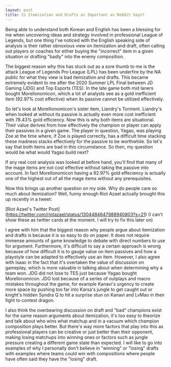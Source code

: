```yaml
---
layout: post
title: Is Itemization and Drafts as Important as Reddit Says?
---
```

Being able to understand both Korean and English has been a blessing for me when uncovering ideas and strategy involved in professional League of Legends, but one thing I've noticed with the English speaking side of analysis is their rather obnoxious view on itemization and draft, often calling out players or coaches for either buying the "incorrect" item in a given situation or drafting "badly" into the enemy composition.

The biggest reason why this has stuck out as a sore thumb to me is the attack League of Legends Pro League (LPL) has been underfire by the NA public for what they view is bad itemization and drafts. This became extremely evident to me after the 2020 Summer LPL Final between JD Gaming (JDG) and Top Esports (TES). In the late game both mid laners bought Morellonomicon, which a lot of analysts see as a gold inefficient item (92.97% cost effective) when its passive cannot be utilized effectively.

So let's look at Morellionomicon's sister item, Liandry's Torment. Liandry's when looked at without its passive is actually even more cost inefficient with 78.43% gold efficiency. Now this is why both items are situational. Their value derives from how effectively the champion or player can apply their passives in a given game. The player in question, Yagao, was playing Zoe at the time where, if Zoe is played correctly, has a difficult time stacking these madness stacks effectively for the passive to be worthwhile. So let's say that both items are bad in this circumstance. So then, my question would be what would Yagao build next?

If any real cost analysis was looked at before hand, you'll find that many of the mage items are not cost effective without taking the passive into account. In fact Morellonomicon having a 92.97% gold effeciency is actually one of the highest out of all the mage items without any prerequisites.

Now this brings up another question on my side. Why do people care so much about itemization? Well, funny enough Riot Azael actually brought this up recently in a tweet:

[Riot Azael's Twitter Post] (https://twitter.com/riotazael/status/1304484647988940803?s=21) (I can't show these as twitter cards at the moment. I will try to fix this later on)

I agree with him that the biggest reason why people argue about itemization and drafts is because it is so easy to do on paper. It does not require immense amounts of game knowledge to debate with direct numbers to use for argument. Furthermore, it's difficult to say a certain approach is wrong because of how difficult it is to gauge value on item passives and how a playstyle can be adapted to effectively use an item. However, I also agree with Isaac in the fact that it's overtaken the value of discussion on gameplay, which is more valuable in talking about when determining why a team won. JDG did not lose to TES just because Yagao bought Morellonomicon. JDG lost because of a series of outplays and macro mistakes throughout the game, for example Kanavi's urgency to create more space by pushing too far into Karsa's jungle to get caught out or knight's hidden Syndra Q to hit a surprise stun on Kanavi and LvMao in their fight to contest dragon.

I also think the overbearing discussion on draft and "bad" champions exist for the same reason arguments about itemization, it's too easy to theorize and talk about who wins what matchup and in a vacuum which champion composition plays better. But there's way more factors that play into this as professional players can be creative or just better than their opponent, making losing matchups into winning ones or factors such as jungle pressure creating a different game state than expected. I will like to go into examples of why I personally don't believe in "winning" or "losing" drafts with examples where teams could win with compositions where people have often said they have the "losing" draft.

